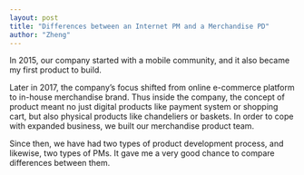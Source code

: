 ```yaml
---
layout: post
title: "Differences between an Internet PM and a Merchandise PD"
author: "Zheng"
---
```


In 2015, our company started with a mobile community, and it also became my first product to build. 

Later in 2017, the company’s focus shifted from online e-commerce platform to in-house merchandise brand. Thus inside the company, the concept of product meant no just digital products like payment system or shopping cart, but also physical products like chandeliers or baskets. In order to cope with expanded business, we built our merchandise product team.

Since then, we have had two types of product development process, and likewise, two types of PMs. It gave me a very good chance to compare differences between them.